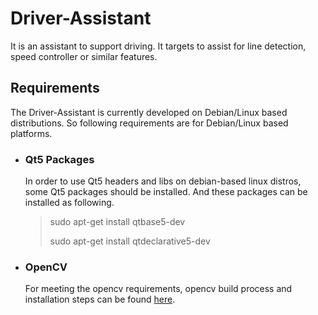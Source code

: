 # Driver-Assistant
It is an assistant to support driving. It targets to assist for line detection, speed controller or similar features.

## Requirements

The Driver-Assistant is currently developed on Debian/Linux based distributions. So following requirements are for Debian/Linux based platforms.

* ### Qt5 Packages

  In order to use Qt5 headers and libs on debian-based linux distros, some Qt5 packages should be installed.
  And these packages can be installed as following.

  > sudo apt-get install qtbase5-dev
  > 
  > sudo apt-get install qtdeclarative5-dev


* ### OpenCV

  For meeting the opencv requirements, opencv build process and installation steps can be found [here](https://docs.opencv.org/4.5.0/d7/d9f/tutorial_linux_install.html).

